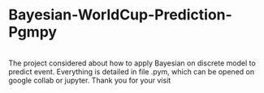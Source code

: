 # Bayesian-WorldCup-Prediction-Pgmpy
<br>
The project considered about how to apply Bayesian on discrete model to predict event. Everything is detailed in file .pym, which can be opened on google collab or jupyter.
Thank you for your visit
